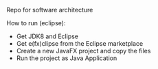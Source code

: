 Repo for software architecture

How to run (eclipse):

* Get JDK8 and Eclipse
* Get e(fx)clipse from the Eclipse marketplace
* Create a new JavaFX project and copy the files
* Run the project as Java Application
